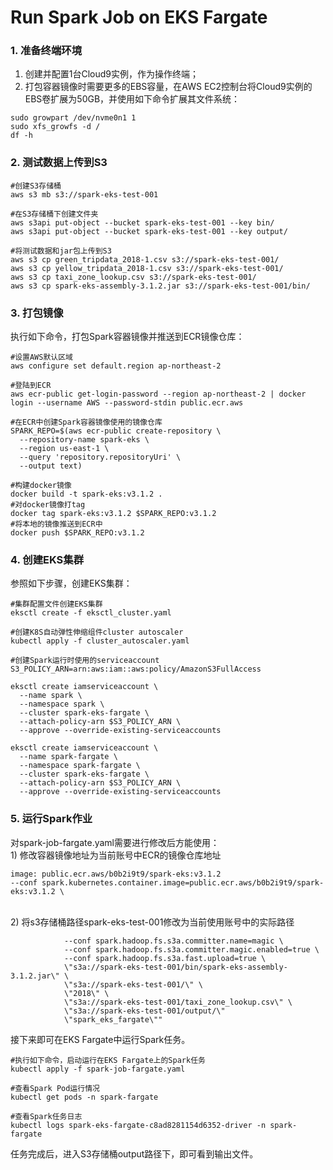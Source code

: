 # Run Spark Job on EKS Fargate
### 1.	准备终端环境
1) 创建并配置1台Cloud9实例，作为操作终端；
2) 打包容器镜像时需要更多的EBS容量，在AWS EC2控制台将Cloud9实例的EBS卷扩展为50GB，并使用如下命令扩展其文件系统：

```
sudo growpart /dev/nvme0n1 1
sudo xfs_growfs -d /
df -h
```
### 2.	测试数据上传到S3
```
#创建S3存储桶
aws s3 mb s3://spark-eks-test-001

#在S3存储桶下创建文件夹
aws s3api put-object --bucket spark-eks-test-001 --key bin/
aws s3api put-object --bucket spark-eks-test-001 --key output/

#将测试数据和jar包上传到S3
aws s3 cp green_tripdata_2018-1.csv s3://spark-eks-test-001/
aws s3 cp yellow_tripdata_2018-1.csv s3://spark-eks-test-001/
aws s3 cp taxi_zone_lookup.csv s3://spark-eks-test-001/
aws s3 cp spark-eks-assembly-3.1.2.jar s3://spark-eks-test-001/bin/
```
### 3.	打包镜像
执行如下命令，打包Spark容器镜像并推送到ECR镜像仓库：

```
#设置AWS默认区域
aws configure set default.region ap-northeast-2

#登陆到ECR
aws ecr-public get-login-password --region ap-northeast-2 | docker login --username AWS --password-stdin public.ecr.aws

#在ECR中创建Spark容器镜像使用的镜像仓库
SPARK_REPO=$(aws ecr-public create-repository \
  --repository-name spark-eks \
  --region us-east-1 \
  --query 'repository.repositoryUri' \
  --output text)

#构建docker镜像
docker build -t spark-eks:v3.1.2 .
#对docker镜像打tag
docker tag spark-eks:v3.1.2 $SPARK_REPO:v3.1.2
#将本地的镜像推送到ECR中
docker push $SPARK_REPO:v3.1.2
```

### 4.	创建EKS集群
参照如下步骤，创建EKS集群：

```
#集群配置文件创建EKS集群
eksctl create -f eksctl_cluster.yaml

#创建K8S自动弹性伸缩组件cluster autoscaler
kubectl apply -f cluster_autoscaler.yaml

#创建Spark运行时使用的serviceaccount
S3_POLICY_ARN=arn:aws:iam::aws:policy/AmazonS3FullAccess

eksctl create iamserviceaccount \
  --name spark \
  --namespace spark \
  --cluster spark-eks-fargate \
  --attach-policy-arn $S3_POLICY_ARN \
  --approve --override-existing-serviceaccounts

eksctl create iamserviceaccount \
  --name spark-fargate \
  --namespace spark-fargate \
  --cluster spark-eks-fargate \
  --attach-policy-arn $S3_POLICY_ARN \
  --approve --override-existing-serviceaccounts
```

### 5.	运行Spark作业
对spark-job-fargate.yaml需要进行修改后方能使用：
<br>1) 修改容器镜像地址为当前账号中ECR的镜像仓库地址

```
image: public.ecr.aws/b0b2i9t9/spark-eks:v3.1.2
--conf spark.kubernetes.container.image=public.ecr.aws/b0b2i9t9/spark-eks:v3.1.2 \
```
<br>2) 将s3存储桶路径spark-eks-test-001修改为当前使用账号中的实际路径

```
            --conf spark.hadoop.fs.s3a.committer.name=magic \
            --conf spark.hadoop.fs.s3a.committer.magic.enabled=true \
            --conf spark.hadoop.fs.s3a.fast.upload=true \
            \"s3a://spark-eks-test-001/bin/spark-eks-assembly-3.1.2.jar\" \
            \"s3a://spark-eks-test-001/\" \
            \"2018\" \
            \"s3a://spark-eks-test-001/taxi_zone_lookup.csv\" \
            \"s3a://spark-eks-test-001/output/\"
            \"spark_eks_fargate\""
```
            
接下来即可在EKS Fargate中运行Spark任务。

```
#执行如下命令，启动运行在EKS Fargate上的Spark任务
kubectl apply -f spark-job-fargate.yaml

#查看Spark Pod运行情况
kubectl get pods -n spark-fargate

#查看Spark任务日志
kubectl logs spark-eks-fargate-c8ad8281154d6352-driver -n spark-fargate
```
任务完成后，进入S3存储桶output路径下，即可看到输出文件。
